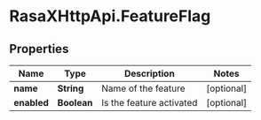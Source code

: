 # RasaXHttpApi.FeatureFlag

## Properties

Name | Type | Description | Notes
------------ | ------------- | ------------- | -------------
**name** | **String** | Name of the feature | [optional] 
**enabled** | **Boolean** | Is the feature activated | [optional] 


